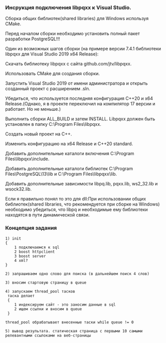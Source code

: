 ### Инсрукция подключения libpqxx к Visual Studio.

Сборка общих библиотек(shared libraries) для Windows используя CMake.

Перед началом сборки необходимо установить полный пакет разработки PostgreSQL!!! 

Один из возможных шагов сборки (на примере версии 7.4.1 библиотеки libpqxx для Visual Studio 2019 x64 Release):

Скачать библиотеку libpqxx с сайта github.com/jtv/libpqxx. 

Использовать CMake для создания сборки. 

Запустить Visual Studio 2019 от имени администратора и открыть созданный проект с расширением .sln. 

Убедиться, что используется последняя конфигурация C++20 и x64 Release.(Однако, я в проекте переключил на компилятор 17 версии и работает. Но не меньше.) 

Выполнить сборки ALL_BUILD и затем INSTALL. Libpqxx должен быть установлен в папку C:\Program Files\libpqxx. 

Создать новый проект на C++. 

Изменить конфигурацию на x64 Release и C++20 standard. 

Добавить дополнительные каталоги включения C:\Program Files\libpqxx\include. 

Добавить дополнительные каталоги библиотек C:\Program Files\PostgreSQL\13\lib и C:\Program Files\libpqxx\lib. 

Добавить дополнительные зависимости libpq.lib, pqxx.lib, ws2_32.lib и wsock32.lib. 

Если я правильно понял то это для dll:При использовании общих библиотек(shared libraries, что рекомендуется при сборке на Windows) необходимо убедиться, что libpq и необходимые ему библиотеки находятся в пути динамической связи. 



### Концепция задания

	1) init
	{
		1 подключаемся к sql
		2 boost httpclient
		3 boost server
		4 xml?
	}

	2) запрашиваем одно слово для поиска (в дальнейшем поиск 4 слов)

	3) вносим стартовую страницу в queue

	4) запускаем thread_pool тасков
	 таска делает
	 {
		1 индексируем сайт - это заносим данные в sql
		2 ищем ссылки и вносим в queue
	 }

	thread_pool обрабатывает внесенные таски while queue != 0

	5) вывод результата. статическая страница с первыми 10 самыми релевантными ссылоками на веб-страницы